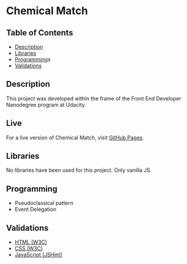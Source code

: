 # Chemical Match

## Table of Contents
- [Description](#description)
- [Libraries](#libraries)
- [Programming](#programming)s
- [Validations](#validations)

## Description
This project was developed within the frame of the Front End Developer Nanodegree program at Udacity.

## Live

For a live version of Chemical Match, visit [GitHub Pages](https://vibueno.github.io/chemicalmatch).

## Libraries
No libraries have been used for this project. Only vanilla JS.

## Programming
* Pseudoclassical pattern
* Event Delegation

## Validations
* [HTML (W3C)](https://validator.w3.org)
* [CSS (W3C)](https://jigsaw.w3.org/css-validator)
* [JavaScript (JSHint)](https://jshint.com)